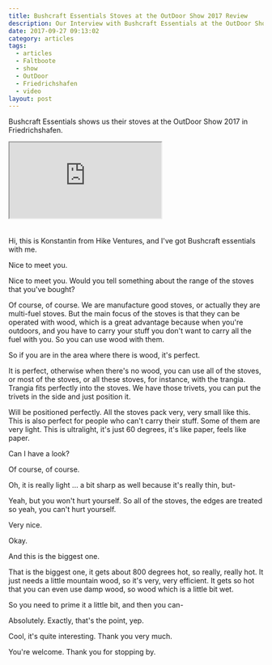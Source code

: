 ```yaml
---
title: Bushcraft Essentials Stoves at the OutDoor Show 2017 Review
description: Our Interview with Bushcraft Essentials at the OutDoor Show 2017
date: 2017-09-27 09:13:02
category: articles
tags:
  - articles
  - Faltboote
  - show
  - OutDoor
  - Friedrichshafen
  - video
layout: post
---
```


Bushcraft Essentials shows us their stoves at the OutDoor Show 2017 in Friedrichshafen.

<div class="embed-responsive embed-responsive-16by9">
    <iframe class="embed-responsive-item" src="https://www.youtube-nocookie.com/embed/fHzEvjTWCBE"></iframe>
</div>
<br>
<!--more-->
<div id="amzn-assoc-ad-cc781bfd-577f-4efb-9da6-75cb9fc7d1c2"></div><script async src="//z-na.amazon-adsystem.com/widgets/onejs?MarketPlace=US&adInstanceId=cc781bfd-577f-4efb-9da6-75cb9fc7d1c2"></script><br>
Hi, this is Konstantin from Hike Ventures, and I've got Bushcraft essentials with me.

Nice to meet you.

Nice to meet you. Would you tell something about the range of the stoves that you've bought?

Of course, of course. We are manufacture good stoves, or actually they are multi-fuel stoves. But the main focus of the stoves is that they can be operated with wood, which is a great advantage because when you're outdoors, and you have to carry your stuff you don't want to carry all the fuel with you. So you can use wood with them.

So if you are in the area where there is wood, it's perfect.

It is perfect, otherwise when there's no wood, you can use all of the stoves, or most of the stoves, or all these stoves, for instance, with the trangia. Trangia fits perfectly into the stoves. We have those trivets, you can put the trivets in the side and just position it.

Will be positioned perfectly. All the stoves pack very, very small like this. This is also perfect for people who can't carry their stuff. Some of them are very light. This is ultralight, it's just 60 degrees, it's like paper, feels like paper.

Can I have a look?

Of course, of course.

Oh, it is really light ... a bit sharp as well because it's really thin, but-

Yeah, but you won't hurt yourself. So all of the stoves, the edges are treated so yeah, you can't hurt yourself.

Very nice.

Okay.

And this is the biggest one.

That is the biggest one, it gets about 800 degrees hot, so really, really hot. It just needs a little mountain wood, so it's very, very efficient. It gets so hot that you can even use damp wood, so wood which is a little bit wet.

So you need to prime it a little bit, and then you can-

Absolutely. Exactly, that's the point, yep.

Cool, it's quite interesting. Thank you very much.

You're welcome. Thank you for stopping by.
